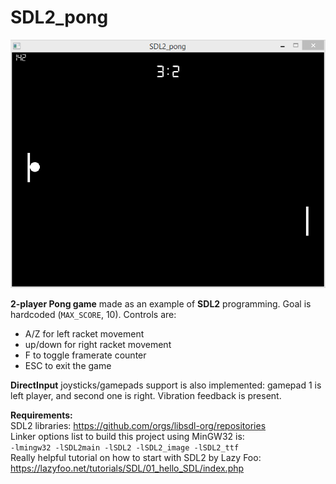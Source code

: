# SDL2_pong

![SDL2_pong](https://raw.githubusercontent.com/iw0rm3r/SDL2_pong/main/screenshot.png)

**2-player Pong game** made as an example of **SDL2** programming. Goal is hardcoded (`MAX_SCORE`, 10). Controls are:
 - A/Z for left racket movement
 - up/down for right racket movement
 - F to toggle framerate counter
 - ESC to exit the game

**DirectInput** joysticks/gamepads support is also implemented: gamepad 1 is left player, and second one is right. Vibration feedback is present.

**Requirements:**<br>
SDL2 libraries: https://github.com/orgs/libsdl-org/repositories<br>
Linker options list to build this project using MinGW32 is:<br>
`-lmingw32 -lSDL2main -lSDL2 -lSDL2_image -lSDL2_ttf`<br>
Really helpful tutorial on how to start with SDL2 by Lazy Foo: https://lazyfoo.net/tutorials/SDL/01_hello_SDL/index.php
